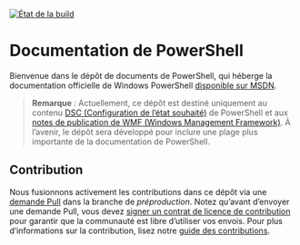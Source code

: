 [![État de la build](https://ci.appveyor.com/api/projects/status/onshefxnc4g4pv87/branch/staging?svg=true)](https://ci.appveyor.com/project/PowerShell/powershell-docs/branch/staging)

# <a name="powershell-documentation"></a>Documentation de PowerShell

Bienvenue dans le dépôt de documents de PowerShell, qui héberge la documentation officielle de Windows PowerShell [disponible sur MSDN](https://msdn.microsoft.com/powershell/dsc/overview). 

> **Remarque** : Actuellement, ce dépôt est destiné uniquement au contenu [DSC (Configuration de l’état souhaité)](https://msdn.microsoft.com/en-us/powershell/dsc/overview) de PowerShell et aux [notes de publication de WMF (Windows Management Framework)](https://msdn.microsoft.com/en-us/powershell/wmf/releasenotes). À l’avenir, le dépôt sera développé pour inclure une plage plus importante de la documentation de PowerShell. 

## <a name="contributing"></a>Contribution

Nous fusionnons activement les contributions dans ce dépôt via une [demande Pull](https://help.github.com/articles/using-pull-requests/) dans la branche de *préproduction*. Notez qu’avant d’envoyer une demande Pull, vous devez [signer un contrat de licence de contribution](https://cla.microsoft.com/) pour garantir que la communauté est libre d’utiliser vos envois.
Pour plus d’informations sur la contribution, lisez notre [guide des contributions](CONTRIBUTING.md).
